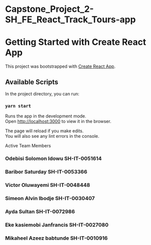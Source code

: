 # Capstone_Project_2-SH_FE_React_Track_Tours-app

# Getting Started with Create React App

This project was bootstrapped with [Create React App](https://github.com/facebook/create-react-app).

## Available Scripts

In the project directory, you can run:

### `yarn start`

Runs the app in the development mode.\
Open [http://localhost:3000](http://localhost:3000) to view it in the browser.

The page will reload if you make edits.\
You will also see any lint errors in the console.

Active Team Members

### Odebisi Solomon Idowu	SH-IT-0051614
### Baribor Saturday	SH-IT-0053366
### Victor Oluwayemi	SH-IT-0048448
### Simeon Alvin Ibodje	SH-IT-0030407
### Ayda Sultan	SH-IT-0072986
### Eke kasiemobi Janfrancis 	SH-IT-0027080
### Mikaheel Azeez babtunde	SH-IT-0010916
